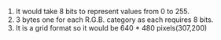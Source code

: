 1. It would take 8 bits to represent values from 0 to 255.
2. 3 bytes one for each R.G.B. category as each requires 8 bits.
3. It is a grid format so it would be 640 * 480 pixels(307,200)